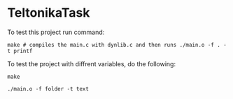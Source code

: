 # TeltonikaTask
To test this project run command:

```console
make # compiles the main.c with dynlib.c and then runs ./main.o -f . -t printf
```

To test the project with diffrent variables, do the following:

```console
make

./main.o -f folder -t text
```
